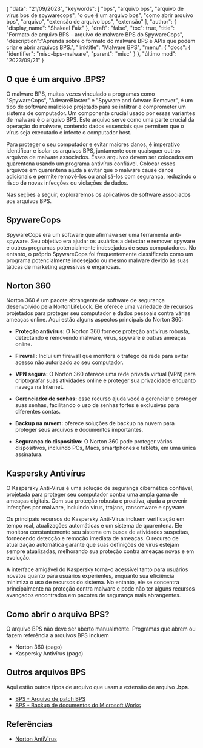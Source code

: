 {
"data": "21/09/2023",
  "keywords": [
"bps",
"arquivo bps",
"arquivo de vírus bps de spywarecops",
"o que é um arquivo bps",
"como abrir arquivo bps",
"arquivo",
"extensão de arquivo bps",
"extensão"
],
  "author": {
"display_name": "Shakeel Faiz"
},
"draft": "false",
"toc": true,
"title": "Formato de arquivo BPS - arquivo de malware BPS do SpywareCops",
  "description":"Aprenda sobre o formato do malware BPS e APIs que podem criar e abrir arquivos BPS.",
"linktitle": "Malware BPS",
  "menu": {
    "docs": {
      "identifier": "misc-bps-malware",
"parent": "misc"
}
},
"último mod": "2023/09/21"
}

## O que é um arquivo .BPS?

O malware BPS, muitas vezes vinculado a programas como "SpywareCops", "AdwareBlaster" e "Spyware and Adware Remover", é um tipo de software malicioso projetado para se infiltrar e comprometer um sistema de computador. Um componente crucial usado por essas variantes de malware é o arquivo BPS. Este arquivo serve como uma parte crucial da operação do malware, contendo dados essenciais que permitem que o vírus seja executado e infecte o computador host.

Para proteger o seu computador e evitar maiores danos, é imperativo identificar e isolar os arquivos BPS, juntamente com quaisquer outros arquivos de malware associados. Esses arquivos devem ser colocados em quarentena usando um programa antivírus confiável. Colocar esses arquivos em quarentena ajuda a evitar que o malware cause danos adicionais e permite removê-los ou analisá-los com segurança, reduzindo o risco de novas infecções ou violações de dados.

Nas seções a seguir, exploraremos os aplicativos de software associados aos arquivos BPS.

## SpywareCops

SpywareCops era um software que afirmava ser uma ferramenta anti-spyware. Seu objetivo era ajudar os usuários a detectar e remover spyware e outros programas potencialmente indesejados de seus computadores. No entanto, o próprio SpywareCops foi frequentemente classificado como um programa potencialmente indesejado ou mesmo malware devido às suas táticas de marketing agressivas e enganosas.

## Norton 360

Norton 360 é um pacote abrangente de software de segurança desenvolvido pela NortonLifeLock. Ele oferece uma variedade de recursos projetados para proteger seu computador e dados pessoais contra várias ameaças online. Aqui estão alguns aspectos principais do Norton 360:

- **Proteção antivírus:** O Norton 360 fornece proteção antivírus robusta, detectando e removendo malware, vírus, spyware e outras ameaças online.

- **Firewall:** Inclui um firewall que monitora o tráfego de rede para evitar acesso não autorizado ao seu computador.

- **VPN segura:** O Norton 360 oferece uma rede privada virtual (VPN) para criptografar suas atividades online e proteger sua privacidade enquanto navega na Internet.

- **Gerenciador de senhas:** esse recurso ajuda você a gerenciar e proteger suas senhas, facilitando o uso de senhas fortes e exclusivas para diferentes contas.

- **Backup na nuvem:** oferece soluções de backup na nuvem para proteger seus arquivos e documentos importantes.

- **Segurança do dispositivo:** O Norton 360 pode proteger vários dispositivos, incluindo PCs, Macs, smartphones e tablets, em uma única assinatura.

## Kaspersky Antivírus

O Kaspersky Anti-Virus é uma solução de segurança cibernética confiável, projetada para proteger seu computador contra uma ampla gama de ameaças digitais. Com sua proteção robusta e proativa, ajuda a prevenir infecções por malware, incluindo vírus, trojans, ransomware e spyware.

Os principais recursos do Kaspersky Anti-Virus incluem verificação em tempo real, atualizações automáticas e um sistema de quarentena. Ele monitora constantemente seu sistema em busca de atividades suspeitas, fornecendo detecção e remoção imediata de ameaças. O recurso de atualização automática garante que suas definições de vírus estejam sempre atualizadas, melhorando sua proteção contra ameaças novas e em evolução.

A interface amigável do Kaspersky torna-o acessível tanto para usuários novatos quanto para usuários experientes, enquanto sua eficiência minimiza o uso de recursos do sistema. No entanto, ele se concentra principalmente na proteção contra malware e pode não ter alguns recursos avançados encontrados em pacotes de segurança mais abrangentes.

## Como abrir o arquivo BPS?

O arquivo BPS não deve ser aberto manualmente. Programas que abrem ou fazem referência a arquivos BPS incluem

- Norton 360 (pago)
- Kaspersky Antivírus (pago)

## Outros arquivos BPS

Aqui estão outros tipos de arquivo que usam a extensão de arquivo **.bps**.

- [BPS - Arquivo de patch BPS](/pt/game/bps/)
- [BPS - Backup de documentos do Microsoft Works](/pt/misc/bps-works/)

## Referências
* [Norton AntiVirus](https://en.wikipedia.org/wiki/Norton_AntiVirus)

